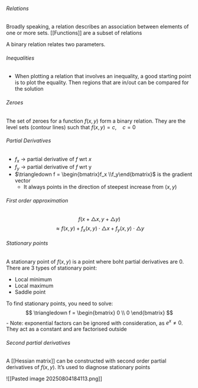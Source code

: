 ###### Relations
Broadly speaking, a relation describes an association between elements of one or more sets.
	[[Functions]] are a subset of relations

A binary relation relates two parameters. 


###### Inequalities
- When plotting a relation that involves an inequality, a good starting point is to plot the equality. Then regions that are in/out can be compared for the solution

###### Zeroes
The set of zeroes for a function $f(x,y)$ form a binary relation. They are the level sets (contour lines) such that $f(x, y) = c, \quad c=0$ 

###### Partial Derivatives
- $f_x$ → partial derivative of $f$ wrt $x$
- $f_y$ → partial derivative of $f$ wrt y
- $\triangledown f = \begin{bmatrix}f_x \\f_y\end{bmatrix}$ is the gradient vector
	- It always points in the direction of steepest increase from $(x, y)$ 

###### First order approximation
$$
f(x + \triangle x, y+\triangle y)
$$
 $$\approx f(x,y) + f_x(x, y) \cdot \triangle x + f_y(x, y) \cdot \triangle y$$

###### Stationary points
A stationary point of $f(x,y)$ is a point where boht partial derivatives are 0.
There are 3 types of stationary point:
- Local minimum
- Local maximum
- Saddle point

To find stationary points, you need to solve:
$$
\triangledown f = \begin{bmatrix}
0 \\
0
\end{bmatrix}
$$
	- Note: exponential factors can be ignored with consideration, as $e^x \neq 0$. They act as a constant and are factorised outside

###### Second partial derivatives
A [[Hessian matrix]] can be constructed with second order partial derivatives of $f(x, y)$. It’s used to diagnose stationary points

![[Pasted image 20250804184113.png]]
